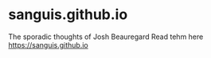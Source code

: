 # sanguis.github.io
The sporadic thoughts of Josh Beauregard
Read tehm here https://sanguis.github.io
